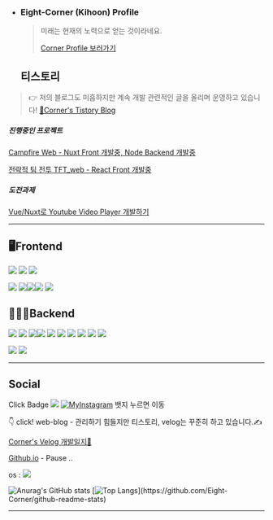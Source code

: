 - ### Eight-Corner (Kihoon) Profile

  > 미래는 현재의 노력으로 얻는 것이라네요.
  >
  > [Corner Profile 보러가기](https://github.com/Eight-Corner/Eight-Corner/blob/main/Intro.md)


  ## 티스토리

>   👉 저의 블로그도 미흡하지만 계속 개발 관련적인 글을 올리며 운영하고 있습니다! [🌱Corner's Tistory Blog](https://iu-corner.tistory.com)


##### 진행중인 프로젝트 
[Campfire Web - Nuxt Front 개발중, Node Backend 개발중 ](https://front-campfire-web.vercel.app/)

[전략적 팀 전투 TFT_web - React Front 개발중](https://front-toche-web.vercel.app/)


##### 도전과제
[Vue/Nuxt로 Youtube Video Player 개발하기](https://github.com/eight-corner/youtube-video-player)

---

## **🖥Frontend**



<img src="https://img.shields.io/badge/HTML5-black?style=flat&logo=HTML5&logoColor=E34f26"/> <img src="https://img.shields.io/badge/CSS3-black?style=flat&logo=CSS3&logoColor=1572b6"/> <img src="https://img.shields.io/badge/JavaScript-black?style=flat&logo=JavaScript&logoColor=f7df1e"/> 

<img src="https://img.shields.io/badge/Vue.js-3DDC84?style=flat-square&logo=Vue.js&logoColor=white"/> <img src="https://img.shields.io/badge/Ionic-white?style=flat&logo=Ionic&logoColor=3880FF"/><img src="https://img.shields.io/badge/Ant Design-white?style=flat&logo=Ant Design&logoColor=0170fe"/><img src="https://img.shields.io/badge/React-61DAFB?style=square&logo=React&logoColor=white"/> <img src="https://img.shields.io/badge/NuxtJS-green?style=flat&logo=Nuxt.js&logoColor=000000"/>



## **🧑🏻‍💻Backend**

<!-- <img src="https://img.shields.io/badge/Go-white?style=flat&logo=Go&logoColor=blue" width="80"/>  -->
<img src="https://img.shields.io/badge/Node-Express-green?style=flat&logo=Express&logoColor=000000"/>  <img src="https://img.shields.io/badge/Node.js-339933?style=flat-square&logo=node.js&logoColor=white"/> <img src="https://img.shields.io/badge/Java-white?style=flat&logo=Java&logoColor=007396"/><img src="https://img.shields.io/badge/Spring-black?style=flat&logo=Spring&logoColor=6db33f"/> <img src="https://img.shields.io/badge/RDBMS-MySQL-4479a1?style=flat&logo=MySQL&logoColor=4479a1"/> <img src="https://img.shields.io/badge/RDBMS-Oracle-f80000?style=flat&logo=Oracle&logoColor=f80000"/> <img src="https://img.shields.io/badge/RDBMS-SQLite3-003b57?style=flat&logo=MySQL&logoColor=003b57"/> <img src="https://img.shields.io/badge/Sequelize-52B0E7?style=for-the-badge&logo=Sequelize&logoColor=white"/>  <img src="https://img.shields.io/badge/CentOS-white?style=flat&logo=CentOS&logoColor=262577"/> <img src="https://img.shields.io/badge/Linux-Ubuntu-e95420?style=flat&logo=Ubuntu&logoColor=e95420"/> 



 <img src="https://img.shields.io/badge/Bitbucket-black?style=flat&logo=Bitbucket&logoColor=0052cc"/> <img src="https://img.shields.io/badge/Git-black?style=flat&logo=Git&logoColor=f05032"/> 

---

  ## **Social**

  

  Click Badge [![](https://img.shields.io/badge/GitHub-100000?style=for-the-badge&logo=github&logoColor=white)](https://github.com/eight-corner)  [![MyInstagram](https://img.shields.io/badge/Instagram-E4405F?style=for-the-badge&logo=instagram&logoColor=white)](https://instagram.com/kingrlgns/) 뱃지 누르면 이동

  

  👇 click! web-blog - 관리하기 힘들지만 티스토리, velog는 꾸준히 하고 있습니다.✍️

  [Corner's Velog 개발일지🌱](https://velog.io/@corner3499)

  [Github.io](https://eight-corner.github.io) - Pause ..



  os : <img src="https://img.shields.io/badge/mac%20os-000000?style=for-the-badge&logo=apple&logoColor=white" />

![Anurag's GitHub stats](https://github-readme-stats.vercel.app/api?username=Eight-Corner&show_icons=true&theme=tokyonight)
[![Top Langs](https://github-readme-stats.vercel.app/api/top-langs/?username=Eight-Corner&layout=compact&langs_count=10&hide=HTML,Shell,Less,TSQL,PLSQL,XSLT,Ruby,)](https://github.com/Eight-Corner/github-readme-stats)

---

<!-- 

  Recent Learning Projects Web. 
  [🌐Corner Mall : Connect Link](https://corner-mall-client.vercel.app/)

  -->

  <!--

    `<img src="https://img.shields.io/badge/라벨?style=flat-square&logo=node.js&logoColor=white"/>`

  라벨은 보통 뱃지에 보여질 `이름-색상코드` 형식

  이후 쿼리스트링 형식으로 ?style=flat-square (거의 고정) &logo와 &logoColor는 

  [simpleicons.org](https://simpleicons.org)에서 확인한다.

  

  https://img.shields.io/badge/Node.js-339933<MESSAGE>-<COLOR> 

  -->

  <!--
  **Eight-Corner/Eight-Corner** is a ✨ _special_ ✨ repository because its `README.md` (this file) appears on your GitHub profile.

  Here are some ideas to get you started:

  - 🔭 I’m currently working on ...
  - 🌱 I’m currently learning ...
  - 👯 I’m looking to collaborate on ...
  - 🤔 I’m looking for help with ...
  - 💬 Ask me about ...
  - 📫 How to reach me: ...
  - 😄 Pronouns: ...
  - ⚡ Fun fact: ...
    -->
